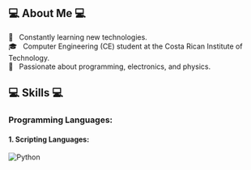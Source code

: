 ## 💻 About Me 💻

🧭 &nbsp; Constantly learning new technologies.\
🎓 &nbsp; Computer Engineering (CE) student at the Costa Rican Institute of Technology.\
🗻 &nbsp; Passionate about programming, electronics, and physics.

## 💻 Skills 💻

### Programming Languages:
#### 1. Scripting Languages:
![Python](https://img.shields.io/badge/-Python-05122A?style=flat&logo=python&logoColor=white)&nbsp;
